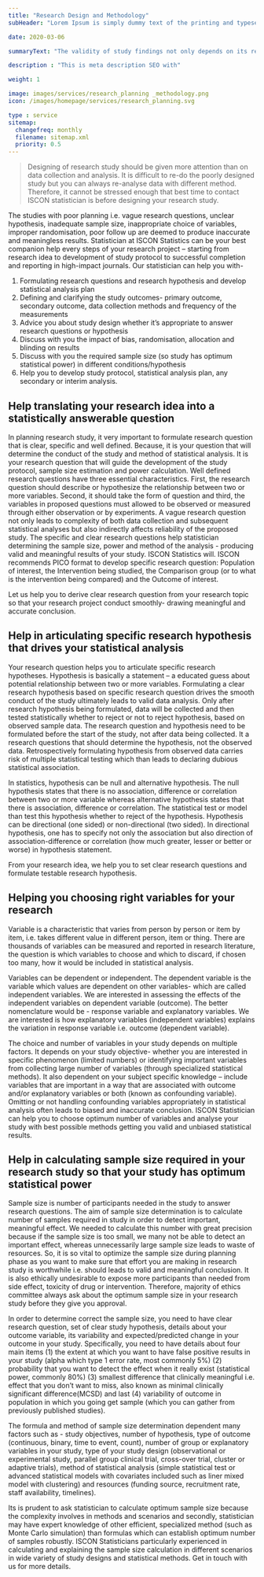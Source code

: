 ```yaml
---
title: "Research Design and Methodology"
subHeader: "Lorem Ipsum is simply dummy text of the printing and typesetting industry. "

date: 2020-03-06

summaryText: "The validity of study findings not only depends on its results but also on its design and conduct.  Consult ISCON statistician early to help you to optimize your study design and streamline the statistical analysis plan"

description : "This is meta description SEO with"

weight: 1

image: images/services/research_planning _methodology.png
icon: /images/homepage/services/research_planning.svg

type : service
sitemap:
  changefreq: monthly
  filename: sitemap.xml
  priority: 0.5
---
```


> Designing of research study should be given more attention than on data collection and analysis. It is difficult to re-do the poorly designed study but you can always re-analyse data with different method. Therefore, it cannot be stressed enough that best time to contact ISCON statistician is before designing your research study.

The studies with poor planning i.e. vague research questions, unclear hypothesis, inadequate sample size, inappropriate choice of variables, improper randomisation, poor follow up are deemed to produce inaccurate and meaningless results. Statistician at ISCON Statistics can be your best companion help every steps of your research project – starting from research idea to development of study protocol to successful completion and reporting in high-impact journals. Our statistician can help you with-

1. Formulating research questions and research hypothesis and develop statistical analysis plan
2. Defining and clarifying the study outcomes- primary outcome, secondary outcome, data collection methods and frequency of the measurements
3. Advice you  about study design whether it’s appropriate to answer research questions or hypothesis 
4. Discuss with you the impact of bias, randomisation, allocation and blinding on results
5. Discuss with you the required sample size (so study has optimum statistical power) in different conditions/hypothesis
6. Help you to develop study protocol, statistical analysis plan, any secondary or interim analysis.


## Help translating your research idea into a statistically answerable question

In planning research study, it very important to formulate research question that is clear, specific and well defined. Because, it is your question that will determine the conduct of the study and method of statistical analysis. It is your research question that will guide the development of the study protocol, sample size estimation and power calculation. Well defined research questions have three essential characteristics. First, the research question should describe or hypothesize the relationship between two or more variables. Second, it should take the form of question and third, the variables in proposed questions must allowed to be observed or measured through either observation or by experiments.   A vague research question not only leads to complexity of both data collection and subsequent statistical analyses but also indirectly affects reliability of the proposed study.  The specific and clear research questions help statistician determining the sample size, power and method of the analysis - producing valid and meaningful results of your study. ISCON Statistics will. ISCON recommends PICO format to develop specific research question: Population of interest, the Intervention being studied, the Comparison group (or to what is the intervention being compared) and the Outcome of interest. 

Let us help you to derive clear research question from your research topic so that your research project conduct smoothly- drawing meaningful and accurate conclusion. 

## Help in articulating specific research hypothesis that drives your statistical analysis

Your research question helps you to articulate specific research hypotheses. Hypothesis is basically a statement – a educated guess about potential relationship between two or more variables. Formulating a clear research hypothesis based on specific research question drives the smooth conduct of the study ultimately leads to valid data analysis. Only after research hypothesis being formulated, data will be collected and then tested statistically whether to reject or not to reject hypothesis, based on observed sample data. The research question and hypothesis need to be formulated before the start of the study, not after data being collected. It a research questions that should determine the hypothesis, not the observed data.  Retrospectively formulating hypothesis from observed data carries risk of multiple statistical testing which than leads to declaring dubious statistical association. 

In statistics, hypothesis can be null and alternative hypothesis.  The null hypothesis states that there is no association, difference or correlation between two or more variable whereas alternative hypothesis states that there is association, difference or correlation. The statistical test or model than test this hypothesis whether to reject of the hypothesis. Hypothesis can be directional (one sided) or non-directional (two sided). In directional hypothesis, one has to specify not only the association but also direction of association-difference or correlation (how much greater, lesser or better or worse) in hypothesis statement. 

From your research idea, we help you to set clear research questions and formulate testable research hypothesis. 

## Helping you choosing right variables for your research

Variable is a characteristic that varies from person by person or item by item, i.e.  takes different value in different person, item or thing. There are thousands of variables can be measured and reported in research literature, the question is which variables to choose and which to discard, if chosen too many, how it would be included in statistical analysis. 

Variables can be dependent or independent. The dependent variable is the variable which values are dependent on other variables- which are called independent variables.  We are interested in assessing the effects of the independent variables on dependent variable (outcome). The better nomenclature would be - response variable and explanatory variables. We are interested is how explanatory variables (independent variables) explains the variation in response variable i.e. outcome (dependent variable). 

The choice and number of variables in your study depends on multiple factors. It depends on your study objective- whether you are interested in specific phenomenon (limited numbers) or identifying important variables from collecting large number of variables (through specialized statistical methods). It also dependent on your subject specific knowledge – include variables that are important in a way that are associated with outcome and/or explanatory variables or both (known as confounding variable). Omitting or not handling confounding variables appropriately in statistical analysis often leads to biased and inaccurate conclusion. ISCON Statistician can help you to choose optimum number of variables and analyse your study with best possible methods getting you valid and unbiased statistical results.

## Help in calculating sample size required in your research study so that your study has optimum statistical power

Sample size is number of participants needed in the study to answer research questions. The aim of sample size determination is to calculate number of samples required in study in order to detect important, meaningful effect. We needed to calculate this number with great precision because if the sample size is too small, we many not be able to detect an important effect, whereas unnecessarily large sample size leads to waste of resources. So, it is so vital to optimize the sample size during planning phase as you want to make sure that effort you are making in research study is worthwhile i.e. should leads to valid and meaningful conclusion. It is also ethically undesirable to expose more participants than needed from side effect, toxicity of drug or intervention. Therefore, majority of ethics committee always ask about the optimum sample size in your research study before they give you approval.


In order to determine correct the sample size, you need to have clear research question, set of clear study hypothesis, details about your outcome variable, its variability and expected/predicted change in your outcome in your study. Specifically, you need to have details about four main items (1) the extent at which you want to have false positive results in your study (alpha which type 1 error rate, most commonly 5%) (2) probability that you want to detect the effect when it really exist (statistical power, commonly 80%) (3) smallest difference that clinically meaningful  i.e. effect that you don’t want to miss, also known as minimal clinically significant difference(MCSD) and last (4) variability of outcome in population in which you going get sample (which you can gather from previously published studies).

The formula and method of sample size determination dependent many factors such as - study objectives, number of hypothesis, type of outcome (continuous, binary, time to event, count), number of group or explanatory variables in your study, type of your study design (observational or experimental study, parallel group clinical trial, cross-over trial, cluster or adaptive trials), method of statistical analysis (simple statistical test or advanced statistical models with covariates included such as liner mixed model with clustering) and resources (funding source, recruitment rate, staff availability, timelines).

Its is prudent to ask statistician to calculate optimum sample size because the complexity involves in methods and scenarios and secondly, statistician may have expert knowledge of other efficient, specialized method (such as Monte Carlo simulation) than formulas which can establish optimum number of samples robustly. ISCON Statisticians particularly experienced in calculating and explaining the sample size calculation in different scenarios in wide variety of study designs and statistical methods. Get in touch with us for more details.

